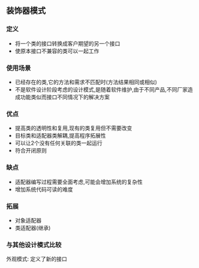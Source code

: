 ## 装饰器模式

### 定义

- 将一个类的接口转换成客户期望的另一个接口
- 使原本接口不兼容的类可以一起工作

### 使用场景

- 已经存在的类,它的方法和需求不匹配时(方法结果相同或相似)
- 不是软件设计阶段考虑的设计模式,是随着软件维护,由于不同产品,不同厂家造成功能类似而接口不同情况下的解决方案

### 优点

- 提高类的透明性和复用,现有的类复用但不需要改变
- 目标类和适配器类解耦,提高程序拓展性
- 可以让2个没有任何关联的类一起运行
- 符合开闭原则

### 缺点

- 适配器编写过程需要全面考虑,可能会增加系统的复杂性
- 增加系统代码可读的难度

### 拓展

- 对象适配器
- 类适配器(继承)

### 与其他设计模式比较

外观模式: 定义了新的接口

